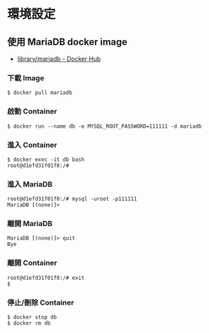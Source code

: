 # 環境設定

## 使用 MariaDB docker image
- [library/mariadb - Docker Hub](https://hub.docker.com/_/mariadb/)

### 下載 Image
```shell
$ docker pull mariadb
```

### 啟動 Container
```shell
$ docker run --name db -e MYSQL_ROOT_PASSWORD=111111 -d mariadb
```

### 進入 Container
```shell
$ docker exec -it db bash
root@d1efd31f01f8:/#
```

### 進入 MariaDB
```shell
root@d1efd31f01f8:/# mysql -uroot -p111111
MariaDB [(none)]>
```

### 離開 MariaDB
```shell
MariaDB [(none)]> quit
Bye
```

### 離開 Container
```shell
root@d1efd31f01f8:/# exit
$
```

### 停止/刪除 Container
```shell
$ docker stop db
$ docker rm db
```
